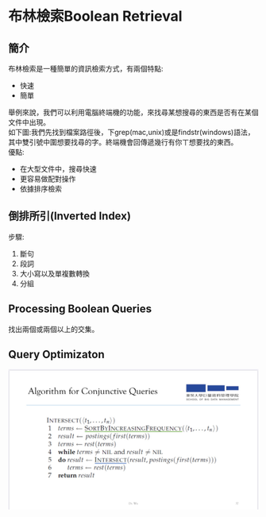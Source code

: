 # 布林檢索Boolean Retrieval
## 簡介
布林檢索是一種簡單的資訊檢索方式，有兩個特點:             
* 快速      
* 簡單     

舉例來說，我們可以利用電腦終端機的功能，來找尋某想搜尋的東西是否有在某個文件中出現。      
如下圖:我們先找到檔案路徑後，下grep(mac,unix)或是findstr(windows)語法，其中雙引號中圍想要找尋的字。終端機會回傳遞幾行有你ㄒ想要找的東西。   
優點:    
* 在大型文件中，搜尋快速     
* 更容易做配對操作    
* 依據排序檢索      

## 倒排所引(Inverted Index)
步驟:   
1. 斷句
2. 段詞     
3. 大小寫以及單複數轉換      
4. 分組     
## Processing Boolean Queries
找出兩個或兩個以上的交集。
## Query Optimizaton
![BR](https://github.com/yenchungLin/study/blob/master/資訊檢索/picture/BR.jpg)
